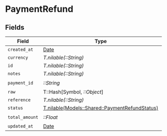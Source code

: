 # PaymentRefund


## Fields

| Field                                                                                        | Type                                                                                         | Required                                                                                     | Description                                                                                  |
| -------------------------------------------------------------------------------------------- | -------------------------------------------------------------------------------------------- | -------------------------------------------------------------------------------------------- | -------------------------------------------------------------------------------------------- |
| `created_at`                                                                                 | [Date](https://ruby-doc.org/stdlib-2.6.1/libdoc/date/rdoc/Date.html)                         | :heavy_minus_sign:                                                                           | N/A                                                                                          |
| `currency`                                                                                   | *T.nilable(::String)*                                                                        | :heavy_minus_sign:                                                                           | N/A                                                                                          |
| `id`                                                                                         | *T.nilable(::String)*                                                                        | :heavy_minus_sign:                                                                           | N/A                                                                                          |
| `notes`                                                                                      | *T.nilable(::String)*                                                                        | :heavy_minus_sign:                                                                           | N/A                                                                                          |
| `payment_id`                                                                                 | *::String*                                                                                   | :heavy_check_mark:                                                                           | N/A                                                                                          |
| `raw`                                                                                        | T::Hash[Symbol, *::Object*]                                                                  | :heavy_minus_sign:                                                                           | N/A                                                                                          |
| `reference`                                                                                  | *T.nilable(::String)*                                                                        | :heavy_minus_sign:                                                                           | N/A                                                                                          |
| `status`                                                                                     | [T.nilable(Models::Shared::PaymentRefundStatus)](../../models/shared/paymentrefundstatus.md) | :heavy_minus_sign:                                                                           | N/A                                                                                          |
| `total_amount`                                                                               | *::Float*                                                                                    | :heavy_check_mark:                                                                           | N/A                                                                                          |
| `updated_at`                                                                                 | [Date](https://ruby-doc.org/stdlib-2.6.1/libdoc/date/rdoc/Date.html)                         | :heavy_minus_sign:                                                                           | N/A                                                                                          |